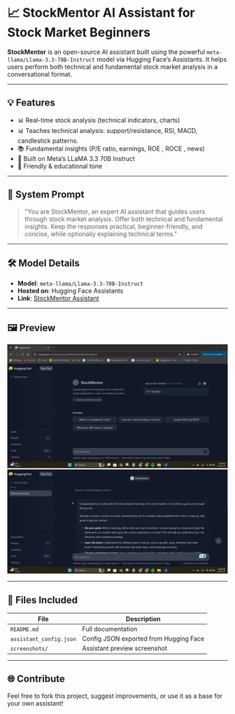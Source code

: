 # 📈 StockMentor AI Assistant for Stock Market Beginners

**StockMentor** is an open-source AI assistant built using the powerful `meta-llama/Llama-3.3-70B-Instruct` model via Hugging Face’s Assistants. It helps users perform both technical and fundamental stock market analysis in a conversational format.

---

## 💡 Features

- 📊 Real-time stock analysis (technical indicators, charts)
- 📊 Teaches technical analysis: support/resistance, RSI, MACD, candlestick patterns.
- 📚 Fundamental insights (P/E ratio, earnings, ROE , ROCE , news)
- 🤖 Built on Meta’s LLaMA 3.3 70B Instruct
- 💬 Friendly & educational tone

---

## 🧠 System Prompt

> "You are StockMentor, an expert AI assistant that guides users through stock market analysis. Offer both technical and fundamental insights. Keep the responses practical, beginner-friendly, and concise, while optionally explaining technical terms."

---

## 🛠️ Model Details

- **Model**: `meta-llama/Llama-3.3-70B-Instruct`
- **Hosted on**: Hugging Face Assistants
- **Link**: [StockMentor Assistant](https://huggingface.co/chat/assistant/684b23b82508d350c6e4ee26)

---

## 🖼️ Preview

![Assistant Screenshot](screenshots/preview.png)
![Assistant Screenshot](screenshots/working.png)

---

## 📂 Files Included

| File | Description |
|------|-------------|
| `README.md` | Full documentation |
| `assistant_config.json` | Config JSON exported from Hugging Face |
| `screenshots/` | Assistant preview screenshot |

---

## 🌐 Contribute

Feel free to fork this project, suggest improvements, or use it as a base for your own assistant!

